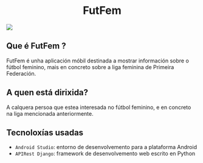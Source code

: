 <h1 align="center"> FutFem </h1>

<p align="left">
  <img src="https://img.shields.io/badge/STATUS-EN%20DESAROLLO-green">
</p>

## Que é FutFem ?

FutFem é unha aplicación móbil destinada a mostrar información sobre o fútbol feminino, mais en
concreto sobre a liga feminina de Primeira Federación.

## A quen está dirixida?
A calquera persoa que estea interesada no fútbol feminino, e en concreto na liga mencionada anteriormente.

## Tecnoloxías usadas

- `Android Studio`: entorno de desenvolvemento para a plataforma Android
- `APIRest Django`: framework de desenvolvemento web escrito en Python
 
